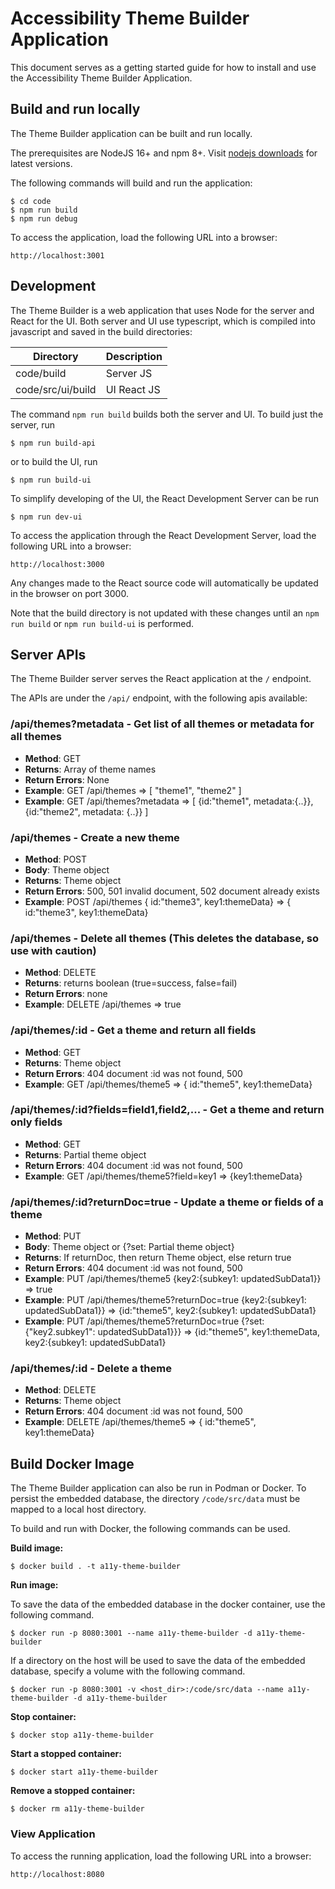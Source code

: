 # Accessibility Theme Builder Application

This document serves as a getting started guide for how to install and use the Accessibility Theme Builder Application.

## Build and run locally

The Theme Builder application can be built and run locally.

The prerequisites are NodeJS 16+ and npm 8+. Visit [nodejs downloads](https://nodejs.org/en/download/) for latest versions.

The following commands will build and run the application:

```
$ cd code
$ npm run build
$ npm run debug
```

To access the application, load the following URL into a browser:

```
http://localhost:3001
```

## Development

The Theme Builder is a web application that uses Node for the server and React for the UI.  Both server and UI use typescript, which is compiled into javascript and saved in the build directories:

| Directory | Description |
|---|---|
| code/build | Server JS |
| code/src/ui/build | UI React JS |

The command `npm run build` builds both the server and UI.  To build just the server, run

```
$ npm run build-api
```

or to build the UI, run

```
$ npm run build-ui
```

To simplify developing of the UI, the React Development Server can be run

```
$ npm run dev-ui
```

To access the application through the React Development Server, load the following URL into a browser:
```
http://localhost:3000
```

Any changes made to the React source code will automatically be updated in the browser on port 3000.  

Note that the build directory is not updated with these changes until an `npm run build` or `npm run build-ui` is performed.

## Server APIs

The Theme Builder server serves the React application at the `/` endpoint.

The APIs are under the `/api/` endpoint, with the following apis available:

### /api/themes?metadata - Get list of all themes or metadata for all themes
- **Method**: GET
- **Returns**: Array of theme names
- **Return Errors**: None
- **Example**: GET /api/themes => [ "theme1", "theme2" ]
- **Example**: GET /api/themes?metadata => [ {id:"theme1", metadata:{..}}, {id:"theme2", metadata: {..}} ]

### /api/themes - Create a new theme
- **Method**: POST
- **Body**: Theme object
- **Returns**: Theme object
- **Return Errors**: 500, 501 invalid document, 502 document already exists
- **Example**: POST /api/themes { id:"theme3", key1:themeData} => { id:"theme3", key1:themeData}

### /api/themes - Delete all themes (This deletes the database, so use with caution)
- **Method**: DELETE
- **Returns**: returns boolean (true=success, false=fail)
- **Return Errors**: none
- **Example**: DELETE /api/themes => true

### /api/themes/:id - Get a theme and return all fields
- **Method**: GET
- **Returns**: Theme object
- **Return Errors**: 404 document :id was not found, 500
- **Example**: GET /api/themes/theme5 => { id:"theme5", key1:themeData}

### /api/themes/:id?fields=field1,field2,... - Get a theme and return only fields
- **Method**: GET
- **Returns**: Partial theme object
- **Return Errors**: 404 document :id was not found, 500
- **Example**: GET /api/themes/theme5?field=key1 => {key1:themeData}

### /api/themes/:id?returnDoc=true - Update a theme or fields of a theme
- **Method**: PUT
- **Body**: Theme object or {?set: Partial theme object}
- **Returns**: If returnDoc, then return Theme object, else return true
- **Return Errors**: 404 document :id was not found, 500
- **Example**: PUT /api/themes/theme5 {key2:{subkey1: updatedSubData1}} => true
- **Example**: PUT /api/themes/theme5?returnDoc=true {key2:{subkey1: updatedSubData1}} => {id:"theme5", key2:{subkey1: updatedSubData1}
- **Example**: PUT /api/themes/theme5?returnDoc=true {?set: {"key2.subkey1": updatedSubData1}}} => {id:"theme5", key1:themeData, key2:{subkey1: updatedSubData1}

### /api/themes/:id - Delete a theme
- **Method**: DELETE
- **Returns**: Theme object
- **Return Errors**: 404 document :id was not found, 500
- **Example**: DELETE /api/themes/theme5 => { id:"theme5", key1:themeData}


## Build Docker Image

The Theme Builder application can also be run in Podman or Docker.  To persist the embedded database, the directory `/code/src/data` must be mapped to a local host directory.

To build and run with Docker, the following commands can be used.

**Build image:**
```
$ docker build . -t a11y-theme-builder
```

**Run image:**

To save the data of the embedded database in the docker container, use the following command.
```
$ docker run -p 8080:3001 --name a11y-theme-builder -d a11y-theme-builder
```

If a directory on the host will be used to save the data of the embedded database, specify a volume with the following command.
```
$ docker run -p 8080:3001 -v <host_dir>:/code/src/data --name a11y-theme-builder -d a11y-theme-builder
```

**Stop container:**
```
$ docker stop a11y-theme-builder
```

**Start a stopped container:**
```
$ docker start a11y-theme-builder
```

**Remove a stopped container:**
```
$ docker rm a11y-theme-builder
```

### View Application

To access the running application, load the following URL into a browser:

```
http://localhost:8080
```